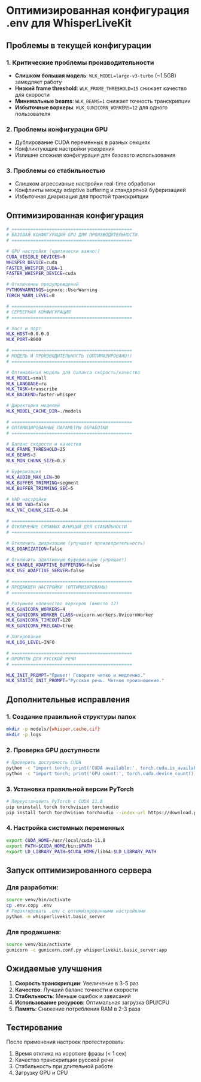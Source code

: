# Оптимизированная конфигурация .env для WhisperLiveKit

## Проблемы в текущей конфигурации

### 1. Критические проблемы производительности
- **Слишком большая модель**: `WLK_MODEL=large-v3-turbo` (~1.5GB) замедляет работу
- **Низкий frame threshold**: `WLK_FRAME_THRESHOLD=15` снижает качество для скорости
- **Минимальные beams**: `WLK_BEAMS=1` снижает точность транскрипции
- **Избыточные воркеры**: `WLK_GUNICORN_WORKERS=12` для одного пользователя

### 2. Проблемы конфигурации GPU
- Дублирование CUDA переменных в разных секциях
- Конфликтующие настройки ускорения
- Излишне сложная конфигурация для базового использования

### 3. Проблемы со стабильностью
- Слишком агрессивные настройки real-time обработки
- Конфликты между adaptive buffering и стандартной буферизацией
- Избыточная диаризация для простой транскрипции

## Оптимизированная конфигурация

```bash
# =============================================
# БАЗОВАЯ КОНФИГУРАЦИЯ GPU ДЛЯ ПРОИЗВОДИТЕЛЬНОСТИ
# =============================================

# GPU настройки (критически важно!)
CUDA_VISIBLE_DEVICES=0
WHISPER_DEVICE=cuda
FASTER_WHISPER_CUDA=1
FASTER_WHISPER_DEVICE=cuda

# Отключение предупреждений
PYTHONWARNINGS=ignore::UserWarning
TORCH_WARN_LEVEL=0

# =============================================
# СЕРВЕРНАЯ КОНФИГУРАЦИЯ 
# =============================================

# Хост и порт
WLK_HOST=0.0.0.0
WLK_PORT=8000

# =============================================
# МОДЕЛЬ И ПРОИЗВОДИТЕЛЬНОСТЬ (ОПТИМИЗИРОВАНО!)
# =============================================

# Оптимальная модель для баланса скорость/качество
WLK_MODEL=small
WLK_LANGUAGE=ru
WLK_TASK=transcribe
WLK_BACKEND=faster-whisper

# Директория моделей
WLK_MODEL_CACHE_DIR=./models

# =============================================
# ОПТИМИЗИРОВАННЫЕ ПАРАМЕТРЫ ОБРАБОТКИ
# =============================================

# Баланс скорости и качества
WLK_FRAME_THRESHOLD=25
WLK_BEAMS=3
WLK_MIN_CHUNK_SIZE=0.5

# Буферизация
WLK_AUDIO_MAX_LEN=30
WLK_BUFFER_TRIMMING=segment
WLK_BUFFER_TRIMMING_SEC=5

# VAD настройки
WLK_NO_VAD=false
WLK_VAC_CHUNK_SIZE=0.04

# =============================================
# ОТКЛЮЧЕНИЕ СЛОЖНЫХ ФУНКЦИЙ ДЛЯ СТАБИЛЬНОСТИ
# =============================================

# Отключить диаризацию (улучшает производительность)
WLK_DIARIZATION=false

# Отключить адаптивную буферизацию (упрощает)
WLK_ENABLE_ADAPTIVE_BUFFERING=false
WLK_USE_ADAPTIVE_SERVER=false

# =============================================
# ПРОДАКШЕН НАСТРОЙКИ (ОПТИМИЗИРОВАНЫ)
# =============================================

# Разумное количество воркеров (вместо 12)
WLK_GUNICORN_WORKERS=4
WLK_GUNICORN_WORKER_CLASS=uvicorn.workers.UvicornWorker
WLK_GUNICORN_TIMEOUT=120
WLK_GUNICORN_PRELOAD=true

# Логирование
WLK_LOG_LEVEL=INFO

# =============================================
# ПРОМПТЫ ДЛЯ РУССКОЙ РЕЧИ
# =============================================

WLK_INIT_PROMPT="Привет! Говорите четко и медленно."
WLK_STATIC_INIT_PROMPT="Русская речь. Четкое произношение."
```

## Дополнительные исправления

### 1. Создание правильной структуры папок
```bash
mkdir -p models/{whisper,cache,cif}
mkdir -p logs
```

### 2. Проверка GPU доступности
```bash
# Проверить доступность CUDA
python -c "import torch; print('CUDA available:', torch.cuda.is_available())"
python -c "import torch; print('GPU count:', torch.cuda.device_count())"
```

### 3. Установка правильной версии PyTorch
```bash
# Переустановить PyTorch с CUDA 11.8
pip uninstall torch torchvision torchaudio
pip install torch torchvision torchaudio --index-url https://download.pytorch.org/whl/cu118
```

### 4. Настройка системных переменных
```bash
export CUDA_HOME=/usr/local/cuda-11.8
export PATH=$CUDA_HOME/bin:$PATH
export LD_LIBRARY_PATH=$CUDA_HOME/lib64:$LD_LIBRARY_PATH
```

## Запуск оптимизированного сервера

### Для разработки:
```bash
source venv/bin/activate
cp .env.copy .env
# Редактировать .env с оптимизированными настройками
python -m whisperlivekit.basic_server
```

### Для продакшена:
```bash
source venv/bin/activate
gunicorn -c gunicorn.conf.py whisperlivekit.basic_server:app
```

## Ожидаемые улучшения

1. **Скорость транскрипции**: Увеличение в 3-5 раз
2. **Качество**: Лучший баланс точности и скорости
3. **Стабильность**: Меньше ошибок и зависаний
4. **Использование ресурсов**: Оптимальная загрузка GPU/CPU
5. **Память**: Снижение потребления RAM в 2-3 раза

## Тестирование

После применения настроек протестировать:
1. Время отклика на короткие фразы (< 1 сек)
2. Качество транскрипции русской речи
3. Стабильность при длительной работе
4. Загрузку GPU и CPU